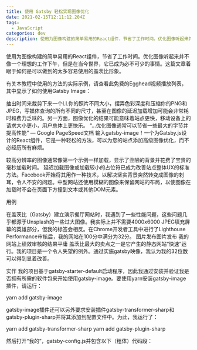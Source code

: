 ```yaml
---
title: 使用 Gatsby 轻松实现图像优化
date: 2021-02-15T12:11:12.204Z
tags:
  - JavaScript
categories: dev
description: 使用为图像构建的简单易用的React组件，节省了工作时间。优化图像听起来并不像一个理想的工作下午，但是在当今世界，它已成为必不可少的事情。这篇文章着眼于如何是可以做到的太多容易使用的盖茨比形象。
---
```

使用为图像构建的简单易用的React组件，节省了工作时间。优化图像听起来并不像一个理想的工作下午，但是在当今世界，它已成为必不可少的事情。这篇文章着眼于如何是可以做到的太多容易使用的盖茨比形象。

有关本教程中使用的方法的实际示例，请查看此免费的Egghead视频播放列表，其中显示了如何使用Gatsby Image：

抽出时间来裁剪下来一个LL你的照片不同大小，摆弄色彩深度和压缩你的PNG和JPEG，写媒体查询的所有不同的尺寸，甚至在图像的延迟加载增加可能会非常耗时和费力乏味的。另一方面，图像优化的结果可能意味着站点更快，移动设备上的请求大小更小，用户总体上更快乐。
“…优化图像通常可以节省一些最大的字节并提高性能”
― Google PageSpeed文档
输入gatsby-image！一个为Gatsby.js设计的React组件，它是一种轻松的方法，可以为您的站点添加高级图像优化，而不必经历所有麻烦。

较高分辨率的图像通常像第一个示例一样加载，显示了丑陋的背景并花费了宝贵的毫秒加载时间。
延迟加载图像或加载较小的占位符已成为改善站点整体UX的标准方法。Facebook开始将其用作一种技术，以解决坚实背景突然转变成图像的刺耳，令人不安的问题。中型网站还使用模糊的图像来保留网站的布局，以使图像在加载时不会在页面下方撞到文本或其他DOM元素。

用例

在盖茨比（Gatsby）建立演示餐厅网站时，我遇到了一些性能问题，这些问题几乎都源于Unsplash的一些过大图像。我实际上并不需要4000x6000 JPEG填充屏幕的英雄部分，但我的<img>标签会相反。在Chrome开发者工具中进行了Lighthouse Performance审核后，我的网站在100分中满分为32分。
图片发布图片发布
我的网站上绩效审核的结果平庸
盖茨比最大的卖点之一是它产生的静态网站“快速”运行。我的项目是一个令人失望的例外。通过实施gatsby映像，我认为我的32位数可以得到显着改善。

实作
我的项目基于gatsby-starter-default启动程序，因此我通过安装并验证我是否拥有所需的软件包来开始使用gatsby-image。要使用yarn安装gatsby-image插件，请运行：

yarn add gatsby-image

gatsby-image插件还可以另外要求安装插件gatsby-transformer-sharp和gatsby-plugin-sharp并将其添加到配置文件中。为此，我运行了：

yarn add gatsby-transformer-sharp
yarn add gatsby-plugin-sharp

然后打开“我的”，gatsby-config.js并包含以下（粗体）代码段：